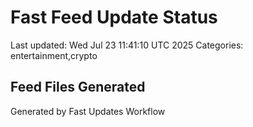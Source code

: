 # Fast Feed Update Status
Last updated: Wed Jul 23 11:41:10 UTC 2025
Categories: entertainment,crypto

## Feed Files Generated

Generated by Fast Updates Workflow
